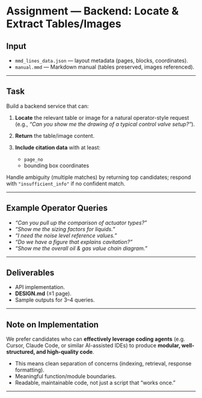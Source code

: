 # Assignment — Backend: Locate & Extract Tables/Images

## Input

* `mmd_lines_data.json` — layout metadata (pages, blocks, coordinates).
* `manual.mmd` — Markdown manual (tables preserved, images referenced).

---

## Task

Build a backend service that can:

1. **Locate** the relevant table or image for a natural operator-style request (e.g., *“Can you show me the drawing of a typical control valve setup?”*).
2. **Return** the table/image content.
3. **Include citation data** with at least:

   * `page_no`
   * bounding box coordinates

Handle ambiguity (multiple matches) by returning top candidates; respond with `"insufficient_info"` if no confident match.

---

## Example Operator Queries

* *“Can you pull up the comparison of actuator types?”*
* *“Show me the sizing factors for liquids.”*
* *“I need the noise level reference values.”*
* *“Do we have a figure that explains cavitation?”*
* *“Show me the overall oil & gas value chain diagram.”*

---

## Deliverables

* API implementation.
* **DESIGN.md** (≤1 page).
* Sample outputs for 3–4 queries.


---

## Note on Implementation

We prefer candidates who can **effectively leverage coding agents** (e.g. Cursor, Claude Code, or similar AI-assisted IDEs) to produce **modular, well-structured, and high-quality code**.

* This means clean separation of concerns (indexing, retrieval, response formatting).
* Meaningful function/module boundaries.
* Readable, maintainable code, not just a script that “works once.”

---
